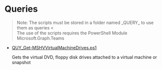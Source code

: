 # Queries

> Note: The scripts must be stored in a folder named \_QUERY_ to use them as queries
< <br>The use of the scripts requires the PowerShell Module Microsoft.Graph.Teams

+ [QUY_Get-MSHVVirtualMachineDrives.ps1](./QUY_Get-MSHVVirtualMachineDrives.ps1)

  Gets the virtual DVD, floppy disk drives attached to a virtual machine or snapshot